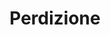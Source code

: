 ---
layout: post
title: Perdizione
director: Bela Tarr
year: 1987
cover: perdizione.jpg
local_cover: true
---
